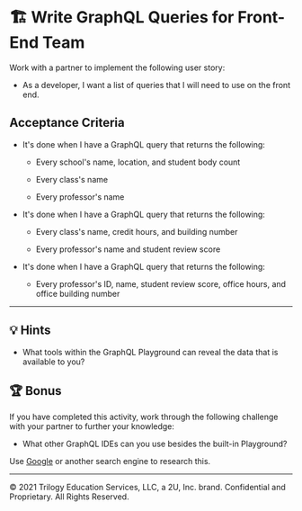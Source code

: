 # 🏗️ Write GraphQL Queries for Front-End Team

Work with a partner to implement the following user story:

- As a developer, I want a list of queries that I will need to use on the front end.

## Acceptance Criteria

- It's done when I have a GraphQL query that returns the following:

  - Every school's name, location, and student body count

  - Every class's name

  - Every professor's name

- It's done when I have a GraphQL query that returns the following:

  - Every class's name, credit hours, and building number

  - Every professor's name and student review score

- It's done when I have a GraphQL query that returns the following:

  - Every professor's ID, name, student review score, office hours, and office building number

---

## 💡 Hints

- What tools within the GraphQL Playground can reveal the data that is available to you?

## 🏆 Bonus

If you have completed this activity, work through the following challenge with your partner to further your knowledge:

- What other GraphQL IDEs can you use besides the built-in Playground?

Use [Google](https://www.google.com) or another search engine to research this.

---

© 2021 Trilogy Education Services, LLC, a 2U, Inc. brand. Confidential and Proprietary. All Rights Reserved.
